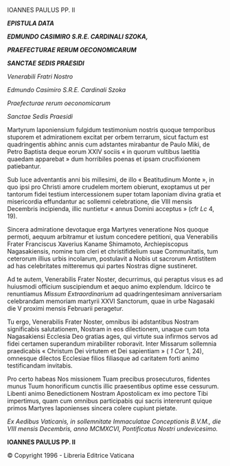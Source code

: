 IOANNES PAULUS PP. II

***EPISTULA DATA***

***EDMUNDO CASIMIRO S.R.E. CARDINALI SZOKA,***

***PRAEFECTURAE RERUM OECONOMICARUM***

***SANCTAE SEDIS PRAESIDI***

*Venerabili Fratri Nostro*

*Edmundo Casimiro S.R.E. Cardinali Szoka*

*Praefecturae rerum oeconomicarum*

*Sanctae Sedis Praesidi*

Martyrum Iaponiensium fulgidum testimonium nostris quoque temporibus stuporem et admirationem excitat per orbem terrarum, sicut factum est quadringentis abhinc annis cum adstantes mirabantur de Paulo Miki, de Petro Baptista deque eorum XXIV sociis « in quorum vultibus laetitia quaedam apparebat » dum horribiles poenas et ipsam crucifixionem patiebantur.

Sub luce adventantis anni bis millesimi, de illo « Beatitudinum Monte », in quo ipsi pro Christi amore crudelem mortem obierunt, exoptamus ut per tantorum fidei testium intercessionem super totam Iaponiam divina gratia et misericordia effundantur ac sollemni celebratione, die VIII mensis Decembris incipienda, illic nuntietur « annus Domini acceptus » (cfr *Lc* 4, 19).

Sincera admiratione devotaque erga Martyres veneratione Nos quoque permoti, aequum arbitramur et iustum concedere petitioni, qua Venerabilis Frater Franciscus Xaverius Kaname Shimamoto, Archiepiscopus Nagasakiensis, nomine tum cleri et christifidelium suae Communitatis, tum ceterorum illius urbis incolarum, postulavit a Nobis ut sacrorum Antistitem ad has celebritates mitteremus qui partes Nostras digne sustineret.

Ad te autem, Venerabilis Frater Noster, decurrimus, qui peraptus visus es ad huiusmodi officium suscipiendum et aequo animo explendum. Idcirco te renuntiamus *Missum Extraordinarium* ad quadringentesimam anniversariam celebrandam memoriam martyrii XXVI Sanctorum, quae in urbe Nagasaki die V proximi mensis Februarii peragetur.

Tu ergo, Venerabilis Frater Noster, omnibus ibi adstantibus Nostram significabis salutationem, Nostram in eos dilectionem, unaque cum tota Nagasakiensi Ecclesia Deo gratias ages, qui virtute sua infirmos servos ad fidei certamen superandum mirabiliter roboravit. Inter Missarum sollemnia praedicabis « Christum Dei virtutem et Dei sapientiam » ( *1 Cor* 1, 24), omnesque dilectos Ecclesiae filios filiasque ad caritatem forti animo testificandam invitabis.

Pro certo habeas Nos missionem Tuam precibus prosecuturos, fidentes munus Tuum honorificum cunctis illic praesentibus optime esse cessurum. Libenti animo Benedictionem Nostram Apostolicam ex imo pectore Tibi impertimus, quam cum omnibus participabis qui sacris intererunt quique primos Martyres Iaponienses sincera colere cupiunt pietate.

*Ex Aedibus Vaticanis, in sollemnitate Immaculatae Conceptionis B.V.M., die VIII mensis Decembris, anno MCMXCVI, Pontificatus Nostri undevicesimo.*

**IOANNES PAULUS PP. II**

© Copyright 1996 - Libreria Editrice Vaticana